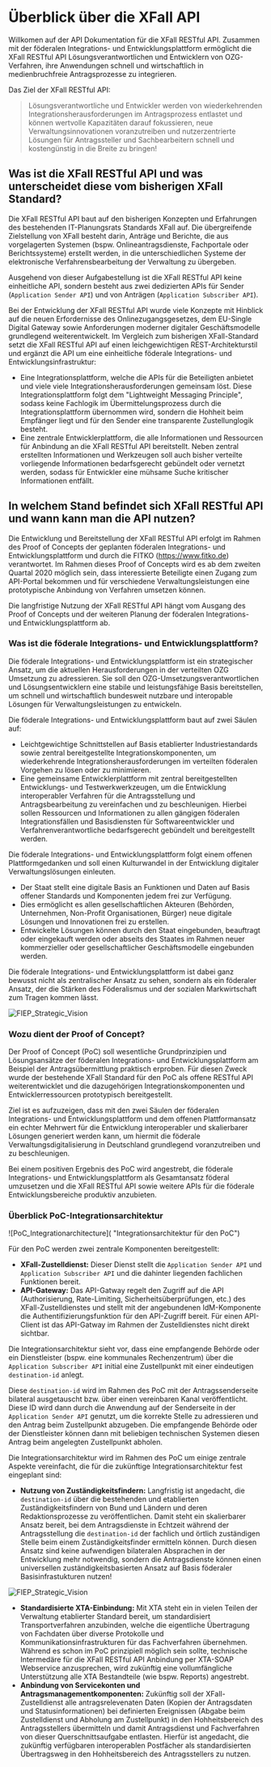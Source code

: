 # Überblick über die XFall API

Willkomen auf der API Dokumentation für die XFall RESTful API. Zusammen mit der föderalen Integrations- und Entwicklungsplattform ermöglicht die XFall RESTful API Lösungsverantwortlichen und Entwicklern von OZG-Verfahren, ihre Anwendungen schnell und wirtschaftlich in medienbruchfreie Antragsprozesse zu integrieren. 

Das Ziel der XFall RESTful API:
> Lösungsverantwortliche und Entwickler werden von wiederkehrenden Integrationsherausforderungen im Antragsprozess entlastet und können wertvolle Kapazitäten darauf fokussieren, neue Verwaltungsinnovationen voranzutreiben und nutzerzentrierte Lösungen für Antragssteller und Sachbearbeitern schnell und kostengünstig in die Breite zu bringen!

## Was ist die XFall RESTful API und was unterscheidet diese vom bisherigen XFall Standard?

Die XFall RESTful API baut auf den bisherigen Konzepten und Erfahrungen des bestehenden IT-Planungsrats Standards XFall auf. Die übergreifende Zielstellung von XFall besteht darin, Anträge und Berichte, die aus vorgelagerten Systemen (bspw. Onlineantragsdienste, Fachportale oder Berichtssysteme) erstellt werden, in die unterschiedlichen Systeme der elektronische Verfahrensbearbeitung der Verwaltung zu übergeben. 

Ausgehend von dieser Aufgabestellung ist die XFall RESTful API keine einheitliche API, sondern besteht aus zwei dedizierten APIs für Sender (`Application Sender API`) und von Anträgen (`Application Subscriber API`).

Bei der Entwicklung der XFall RESTful API wurde viele Konzepte mit Hinblick auf die neuen Erfordernisse des Onlinezugangsgesetzes, dem EU-Single Digital Gateway sowie Anforderungen moderner digitaler Geschäftsmodelle grundlegend weiterentwickelt. Im Vergleich zum bisherigen XFall-Standard setzt die XFall RESTful API auf einen leichgewichtigen REST-Architekturstil und ergänzt die API um eine einheitliche föderale Integrations- und Entwicklungsinfrastruktur:
- Eine Integrationsplattform, welche die APIs für die Beteiligten anbietet und viele viele Integrationsherausforderungen gemeinsam löst. Diese Integrationsplattform folgt dem "Lightweight Messaging Principle", sodass keine Fachlogik im Übermittelungsprozess durch die Integrationsplattform übernommen wird, sondern die Hohheit beim Empfänger liegt und für den Sender eine transparente Zustellunglogik besteht.
- Eine zentrale Entwicklerplattform, die alle Informationen und Ressourcen für Anbindung an die XFall RESTful API bereitstellt. Neben zentral erstellten Informationen und Werkzeugen soll auch bisher verteilte vorliegende Informationen bedarfsgerecht gebündelt oder vernetzt werden, sodass für Entwickler eine mühsame Suche kritischer Informationen entfällt.

## In welchem Stand befindet sich XFall RESTful API und wann kann man die API nutzen?

Die Entwicklung und Bereitstellung der XFall RESTful API erfolgt im Rahmen des Proof of Concepts der geplanten föderalen Integrations- und Entwicklungsplattform und durch die FITKO (https://www.fitko.de) verantwortet. Im Rahmen dieses Proof of Concepts wird es ab dem zweiten Quartal 2020 möglich sein, dass interessierte Beteiligte einen Zugang zum API-Portal bekommen und für verschiedene Verwaltungsleistungen eine prototypische Anbindung von Verfahren umsetzen können. 

Die langfristige Nutzung der XFall RESTful API hängt vom Ausgang des Proof of Concepts und der weiteren Planung der föderalen Integrations- und Entwicklungsplattform ab.

### Was ist die föderale Integrations- und Entwicklungsplattform? 

Die föderale Integrations- und Entwicklungsplattform ist ein strategischer Ansatz, um die aktuellen Herausforderungen in der verteilten OZG Umsetzung zu adressieren. Sie soll den OZG-Umsetzungsverantwortlichen und Lösungsentwicklern eine stabile und leistungsfähige Basis bereitstellen, um schnell und wirtschaftlich bundesweit nutzbare und interopable Lösungen für Verwaltungsleistungen zu entwickeln.

Die föderale Integrations- und Entwicklungsplattform baut auf zwei Säulen auf:
-	Leichtgewichtige Schnittstellen auf Basis etablierter Industriestandards sowie zentral bereitgestellte Integrationskomponenten, um wiederkehrende Integrationsherausforderungen im verteilten föderalen Vorgehen zu lösen oder zu minimieren.
-	Eine gemeinsame Entwicklerplattform mit zentral bereitgestellten Entwicklungs- und Testwerkwerkzeugen, um die Entwicklung interoperabler Verfahren für die Antragsstellung und Antragsbearbeitung zu vereinfachen und zu beschleunigen. Hierbei sollen Ressourcen und Informationen zu allen gängigen föderalen Integrationsfällen und Basisdiensten für Softwareentwickler und Verfahrenverantwortliche bedarfsgerecht gebündelt und bereitgestellt werden.

Die föderale Integrations- und Entwicklungsplattform folgt einem offenen Plattformgedanken und soll einen Kulturwandel in der Entwicklung digitaler Verwaltungslösungen einleuten.
-	Der Staat stellt eine digitale Basis an Funktionen und Daten auf Basis offener Standards und Komponenten jedem frei zur Verfügung. 
-	Dies ermöglicht es allen gesellschaftlichen Akteuren (Behörden, Unternehmen, Non-Profit Organisationen, Bürger) neue digitale Lösungen und Innovationen frei zu erstellen. 
-	Entwickelte Lösungen können durch den Staat eingebunden, beauftragt oder eingekauft werden oder abseits des Staates im Rahmen neuer kommerzieller oder gesellschaftlicher Geschäftsmodelle eingebunden werden.

Die föderale Integrations- und Entwicklungsplattform ist dabei ganz bewusst nicht als zentralischer Ansatz zu sehen, sondern als ein föderaler Ansatz, der die Stärken des Föderalismus und der sozialen Markwirtschaft zum Tragen kommen lässt.

![FIEP_Strategic_Vision](https://raw.githubusercontent.com/fiep-poc/fiep-poc/develop/assets/images/api_overview/FIEP_strategic_vision.png?token=AOHBJRMFXOHXXYUFKVCPVNC6Q5KM6 "Vision der föderalen Integrations- und Entwicklungsplattform")

### Wozu dient der Proof of Concept?

Der Proof of Concept (PoC) soll wesentliche Grundprinzipien und Lösungsansätze der föderalen Integrations- und Entwicklungsplattform am Beispiel der Antragsübermittlung praktisch erproben. Für diesen Zweck wurde der bestehende XFall Standard für den PoC als offene RESTful API weiterentwicklet und die dazugehörigen Integrationskomponenten und Entwicklerressourcen prototypisch bereitgestellt.

Ziel ist es aufzuzeigen, dass mit den zwei Säulen der föderalen Integrations- und Entwicklungsplattform und dem offenen Plattformansatz ein echter Mehrwert für die Entwicklung interoperabler und skalierbarer Lösungen generiert werden kann, um hiermit die föderale Verwaltungsdigitalisierung in Deutschland grundlegend voranzutreiben und zu beschleunigen.

Bei einem positiven Ergebnis des PoC wird angestrebt, die föderale Integrations- und Entwicklungsplattform als Gesamtansatz föderal umzusetzen und die XFall RESTful API sowie weitere APIs für die föderale Entwicklungsbereiche produktiv anzubieten.

### Überblick PoC-Integrationsarchitektur

![PoC_Integrationarchitecture]( "Integrationsarchitektur für den PoC")

Für den PoC werden zwei zentrale Komponenten bereitgestellt:
- **XFall-Zustelldienst:** Dieser Dienst stellt die `Application Sender API` und `Application Subscriber API` und die dahinter liegenden fachlichen Funktionen bereit.
- **API-Gateway:** Das API-Gatway regelt den Zugriff auf die API (Authorisierung, Rate-Limiting, Sicherheitsüberprüfungen, etc.) des XFall-Zustelldienstes und stellt mit der angebundenen IdM-Komponente die Authentifizierungsfunktion für den API-Zugriff bereit. Für einen API-Client ist das API-Gatway im Rahmen der Zustelldienstes nicht direkt sichtbar.

Die Integrationsarchitektur sieht vor, dass eine empfangende Behörde oder ein Dienstleister (bspw. eine kommunales Rechenzentrum) über die `Application Subscriber API` initial eine Zustellpunkt mit einer eindeutigen `destination-id` anlegt. 

Diese `destination-id` wird im Rahmen des PoC mit der Antragssenderseite bilateral ausgetauscht bzw. über einen vereinbaren Kanal veröffentlicht. Diese ID wird dann durch die Anwendung auf der Senderseite in der `Application Sender API` genutzt, um die korrekte Stelle zu adressieren und den Antrag beim Zustellpunkt abzugeben. Die empfangende Behörde oder der Dienstleister können dann mit beliebigen technischen Systemen diesen Antrag beim angelegten Zustellpunkt abholen.

Die Integrationsarchitektur wird im Rahmen des PoC um einige zentrale Aspekte vereinfacht, die für die zukünftige Integrationsarchitektur fest eingeplant sind:
- **Nutzung von Zuständigkeitsfindern:** Langfristig ist angedacht, die `destination-id` über die bestehenden und etablierten Zuständigkeitsfindern von Bund und Ländern und deren Redaktionsprozesse zu veröffentlichen. Damit steht ein skalierbarer Ansatz bereit, bei dem Antragsdienste in Echtzeit während der Antragsstellung die `destination-id` der fachlich und örtlich zuständigen Stelle beim einem Zuständigkeitsfinder ermitteln können. Durch diesen Ansatz sind keine aufwendigen bilateralen Absprachen in der Entwicklung mehr notwendig, sondern die Antragsdienste können einen universellen zuständigkeitsbasierten Ansatz auf Basis föderaler Basisinfrastukturen nutzen!

![FIEP_Strategic_Vision](https://raw.githubusercontent.com/fiep-poc/fiep-poc/develop/assets/images/api_overview/FIEP_strategic_vision.png?token=AOHBJRMFXOHXXYUFKVCPVNC6Q5KM6 "Vision der föderalen Integrations- und Entwicklungsplattform")

- **Standardisierte XTA-Einbindung:** Mit XTA steht ein in vielen Teilen der Verwaltung etablierter Standard bereit, um standardisiert Transportverfahren anzubinden, welche die eigentliche Übertragung von Fachdaten über diverse Protokolle und Kommunikationsinfrastrukturen für das Fachverfahren übernehmen. Während es schon im PoC prinzipiell möglich sein sollte, technische Intermedäre für die XFall RESTful API Anbindung per XTA-SOAP Webservice anzusprechen, wird zukünftig eine vollumfängliche Unterstützung alle XTA Bestandteile (wie bspw. Reports) angestrebt.
- **Anbindung von Servicekonten und Antragsmanagementkomponenten:** Zukünftig soll der XFall-Zustelldienst alle antragsrelevenaten Daten (Kopien der Antragsdaten und Statusinformationen) bei definierten Ereignissen (Abgabe beim Zustelldienst und Abholung am Zustellpunkt) in den Hohheitsbereich des Antragsstellers übermitteln und damit Antragsdienst und Fachverfahren von dieser Querschnittsaufgabe entlasten. Hierfür ist angedacht, die zukünftig verfügbaren interoperablen Postfächer als standardisierten Übertragsweg in den Hohheitsbereich des Antragsstellers zu nutzen.
